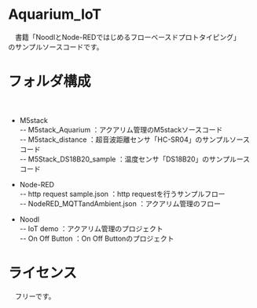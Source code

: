 # Aquarium_IoT
 　書籍「NoodlとNode-REDではじめるフローベースドプロトタイピング」  
 のサンプルソースコードです。

 # フォルダ構成
　
 - M5stack     
   -- M5stack_Aquarium ：アクアリム管理のM5stackソースコード  
   -- M5stack_distance ：超音波距離センサ「HC-SR04」のサンプルソースコード  
   -- M5Stack_DS18B20_sample ：温度センサ「DS18B20」のサンプルースコード  
   
  - Node-RED  
   -- http request sample.json ：http requestを行うサンプルフロー  
   -- NodeRED_MQTTandAmbient.json ：アクアリム管理のフロー  
   
  - Noodl  
   -- IoT demo ：アクアリム管理のプロジェクト  
   -- On Off Button ：On Off Buttonのプロジェクト  

 # ライセンス
 　フリーです。
